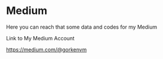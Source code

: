 # Medium
Here you can reach that some data and codes for my Medium


Link to My Medium Account

https://medium.com/@gorkenvm
